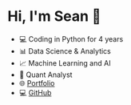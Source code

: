 # Hi, I'm Sean 👋

- 💻 Coding in Python for 4 years
- 📊 Data Science & Analytics 
- 📈 Machine Learning and AI 
- 💼 Quant Analyst
- 🌐 [Portfolio](https://smullins.herokuapp.com/)
- 💻 [GitHub](https://github.com/smullins998)

